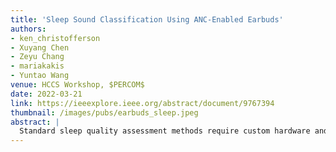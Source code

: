 ```yaml
---
title: 'Sleep Sound Classification Using ANC-Enabled Earbuds'
authors: 
- ken_christofferson
- Xuyang Chen
- Zeyu Chang
- mariakakis
- Yuntao Wang
venue: HCCS Workshop, $PERCOM$
date: 2022-03-21
link: https://ieeexplore.ieee.org/abstract/document/9767394
thumbnail: /images/pubs/earbuds_sleep.jpeg
abstract: |
  Standard sleep quality assessment methods require custom hardware and professional observation, limiting the diagnosis of sleep disorders to specialized sleep clinics. In this work, we leverage the internal and external microphones present in active noise-cancelling earbuds to distinguish sounds associated with poor or disordered sleep, thereby enabling athome continuous sleep sound monitoring. The sleep sounds our system is able to recognize include, but are not limited to, snoring, teeth grinding, and restless movement. We analyze the resulting dual-channel audio using a lightweight deep learning model built around a variation of the temporal shift module that has been optimized for audio. The model was designed to have a low memory and computational footprint, making it suitable to be run on a smartphone or the earbuds themselves. We evaluate our approach on a dataset of 8 sound categories generated from 20 participants. We achieve a classification accuracy of 91.0% and an F1-score of 0.845.
---
```

